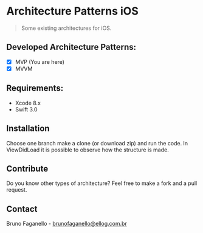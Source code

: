 # Architecture Patterns iOS
> Some existing architectures for iOS.

## Developed Architecture Patterns:
- [x] MVP (You are here)
- [x] MVVM

## Requirements:
- Xcode 8.x
- Swift 3.0

## Installation
Choose one branch make a clone (or download zip) and run the code.
In ViewDidLoad it is possible to observe how the structure is made.

## Contribute
Do you know other types of architecture? Feel free to make a fork and a pull request.

## Contact
Bruno Faganello - brunofaganello@ellog.com.br

